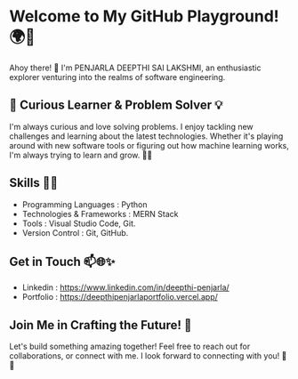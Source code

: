 # Welcome to My GitHub Playground! 🌍🚀
Ahoy there! 🌟 I'm PENJARLA DEEPTHI SAI LAKSHMI, an enthusiastic explorer venturing into the realms of software engineering.

## 🔭 Curious Learner & Problem Solver 💡
I'm always curious and love solving problems. I enjoy tackling new challenges and learning about the latest technologies. Whether it's playing around with new software tools or figuring out how machine learning works, I'm always trying to learn and grow. 🌱💡

## Skills 🎨🤝
* Programming Languages :  Python
* Technologies & Frameworks :  MERN Stack
* Tools :  Visual Studio Code, Git.
* Version Control :  Git, GitHub.
  
 ##  Get in Touch 📫🌐✨
* Linkedin : https://www.linkedin.com/in/deepthi-penjarla/ 
* Portfolio : https://deepthipenjarlaportfolio.vercel.app/

## Join Me in Crafting the Future! 🌟
Let's build something amazing together! Feel free to reach out for collaborations, or connect with me. I look forward to connecting with you! 🚀✨


  
